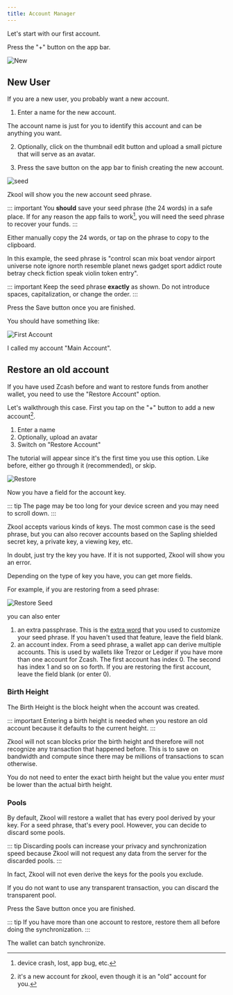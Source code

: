```yaml
---
title: Account Manager
---
```


Let's start with our first account.

Press the "+" button on the app bar.

![New](./images/02.new_account.png)

## New User
If you are a new user, you probably want a new account.

1. Enter a name for the new account.

The account name is just for you to identify this account
and can be anything you want.

2. Optionally, click on the thumbnail edit button and
upload a small picture that will serve as an avatar.

3. Press the save button on the app bar to finish creating
the new account.

![seed](./images/03.seed.png)

Zkool will show you the new account seed phrase.

::: important
You **should** save your seed phrase (the 24 words)
in a safe place. If for any reason the app fails
to work[^1], you will need the seed phrase to recover
your funds.
:::

Either manually copy the 24 words, or tap on the phrase
to copy to the clipboard.

In this example, the seed phrase is "control scan mix boat vendor airport universe note ignore north resemble planet news gadget sport addict route betray check fiction speak violin token entry".

::: important
Keep the seed phrase **exactly** as shown. Do not introduce
spaces, capitalization, or change the order.
:::

Press the Save button once you are finished.

You should have something like:

![First Account](./images/04.first_account.png)

I called my account "Main Account".

## Restore an old account

If you have used Zcash before and want to
restore funds from another wallet, you need to
use the "Restore Account" option.

Let's walkthrough this case. First you tap on
the "+" button to add a new account[^2].

1. Enter a name
2. Optionally, upload an avatar
3. Switch on "Restore Account"

The tutorial will appear since it's the first time
you use this option. Like before, either go through
it (recommended), or skip.

![Restore](./images/05.restore_1.png)

Now you have a field for the account key.

::: tip
The page may be too long for your device screen
and you may need to scroll down.
:::

Zkool accepts various kinds of keys. The most common
case is the seed phrase, but you can also recover
accounts based on the Sapling shielded secret key,
a private key, a viewing key, etc.

In doubt, just try the key you have. If it is not
supported, Zkool will show you an error.

Depending on the type of key you have, you can
get more fields.

For example, if you are restoring from a seed phrase:

![Restore Seed](./images/06.restore_seed.png)

you can also enter

1. an extra passphrase. This is the [extra word]
that you used to customize your seed phrase.
If you haven't used that feature, leave the field blank.
2. an account index. From a seed phrase, a wallet app
can derive multiple accounts. This is used by wallets
like Trezor or Ledger if you have more than one account
for Zcash. The first account has index 0. The second has
index 1 and so on so forth. If you are restoring the first
account, leave the field blank (or enter 0).

### Birth Height
The Birth Height is the block height when the account
was created.

::: important
Entering a birth height is needed
when you restore an old account because it defaults
to the current height.
:::

Zkool will not scan blocks prior the birth height and
therefore will not recognize any transaction that happened
before. This is to save on bandwidth and compute since
there may be millions of transactions to scan otherwise.

You do not need to enter the exact birth height but the value
you enter *must* be lower than the actual birth height.

### Pools
By default, Zkool will restore a wallet that has every
pool derived by your key. For a seed phrase, that's every
pool. However, you can decide to discard some pools.

::: tip
Discarding pools can increase your privacy and synchronization
speed because Zkool will not request any data from the
server for the discarded pools.
:::

In fact, Zkool will not even derive the keys for the
pools you exclude.

If you do not want to use any transparent transaction,
you can discard the transparent pool.

Press the Save button once you are finished.

::: tip
If you have more than one account to restore, restore
them all before doing the synchronization.
:::

The wallet can batch synchronize.

[extra word]: https://trezor.io/guides/backups-recovery/advanced-wallets/what-is-a-passphrase

[^1]: device crash, lost, app bug, etc.
[^2]: it's a new account for zkool, even though
it is an "old" account for you.
